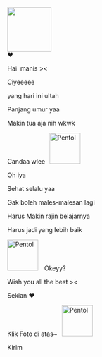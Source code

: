 <html>
<meta charset='UTF-8'/><meta content='width=device-width, initial-scale=1, user-scalable=1, minimum-scale=1, maximum-scale=5' name='viewport'/><meta content='IE=edge' http-equiv='X-UA-Compatible'/>
<link rel="preconnect" href="https://fonts.googleapis.com"><link rel="preconnect" href="https://fonts.gstatic.com" crossorigin><link href="https://fonts.googleapis.com/css2?family=Quicksand&display=swap" rel="stylesheet">
<script src="https://cdn.jsdelivr.net/npm/sweetalert2@11.0.19/dist/sweetalert2.all.min.js"></script><link href="https://kado-untukmu.likeadream.repl.co/style.css" rel="stylesheet" type="text/css" /><script src="https://kado-untukmu.likeadream.repl.co/script.js"></script>
<head>
<!-- 
This code was made by Rayya R!
Blog: https://sinkronin.com
Instagram: @rayyarrr
TikTok: @rayyarr_
Telegram: @rayyarr
WhatsApp: 6282130626142
-->
</head>
<body>
<style>
body{background-image: url("https://i.postimg.cc/dtnfMN6c/IMG-20211103-181126-886.jpg");background-repeat: no-repeat;background-size: 105% 105%;animation:none;transition:all .3s ease;}
</style>
<div id='konten'><div class="foto"><div class="image">
<!-- Foto --><img id="ftKm" src="https://i.postimg.cc/0jyyvR8J/images.jpg" width="100px" height="100px" onClick="klikfoto();"/></div>
<span style="font-weight:700;font-size: 13px" id="sp1"><div id="lope" style="display:inline-block;align-items:center;justify-content:center;">&#9829;</div></span>
<div id="sp2" style="display:none;"><span style="font-weight:700;font-size: 13px" id="finish"></span></div>
</div>
<div id='scrollImage'>
  <p>Hai&nbsp;<b id="kamu"></b>&nbsp;manis ><</p>
  <p>Ciyeeeee</p>
  <p>yang hari ini ultah</p>
  <p>Panjang umur yaa</p>
  <p>Makin tua aja nih wkwk</p>
  <p>Candaa wlee<img style="margin-left:10px;" alt="Pentol" src="https://c.tenor.com/AlUwZp0ih_wAAAAi/pentol-quby.gif" height="70" /></p>
  <p>Oh iya</p>
  <p>Sehat selalu yaa</p>
  <p>Gak boleh males-malesan lagi</p>
  <p>Harus Makin rajin belajarnya</p>
  <p>Harus jadi yang lebih baik</p>
  <p><img style="margin-right:10px;" alt="Pentol" src="https://c.tenor.com/1Si3A6alsiEAAAAi/pentol-quby.gif" height="70" />
  Okeyy?</p>
  <p>Wish you all the best&nbsp;<span id="wrnRed">><</span></p>
  <p>Sekian &#10084;&#65039;</p>
  <p>Klik Foto di atas~<img style="margin-left:10px;" alt="Pentol" src="https://c.tenor.com/oQ_6wxtMrx0AAAAi/pentol-quby.gif" height="70" /></p>
</div></div>

<div id="contTom"><a class='button whatsapp' onClick='bukaWa();'><i class='icon whatsapp'></i>Kirim</a>
</div>

<script>  
var a=0,finish;
finish = "Selamat ulang tahun ya cantik❣️";

//Opsi WhatsApp
 function bukaWa(){window.location = "https://api.whatsapp.com/send?phone=&text=Hai, Aku " + "*" + nama + "*" + "%0A%0A" + "*" + nama + "*" + " udah bacain semuanya. Makasih yaaa" + " *" + author + "* " + "udah bikinin ini semua><" + "%0A%0A" + "*" + "Dikirim:" + "*" + "%20" + dateTime;} 
</script>
<script type="text/javascript">            
            var today = new Date();var date = today.getDate()+'/'+(today.getMonth()+1)+'/'+today.getFullYear()+'.';var dateTime = date;
            const swals = Swal.mixin({
                cancelButtonColor: '#909090',
                confirmButtonColor: '#00B487',
                allowOutsideClick: false,
            });
            async function mulai(){
                var { value: nama } = await swals.fire({
                    title: 'Nama kamu?',
                    input: 'text',
                    confirmButtonText: 'Lanjut',
                    showCancelButton: false,
                });                           
                if(nama){
                	window.nama = nama;
                    finish = finish + ", " + nama + "!";    
                    document.getElementById("kamu").innerHTML = "" + window.nama;                      
                	var { value: author } = await swals.fire({
                    title: nama + ' tau Aku siapa? Spill namanya dong!',
                    input: 'text',
                    confirmButtonText: 'Lanjut',
                    showCancelButton: false,
                    });                
                  if(author != nama){
                    document.getElementById("sp1").innerHTML = "Dari " + author + ", Untuk " + window.nama + "!";
                	window.author = author;                   
                    await swals.fire(`Sekarang lihat ini ya &#10084;&#65039;`);
                    setTimeout(showDiv, 100);                                    
               } else {
                    await swals.fire('Nama tidak boleh kosong/sama dengan nama kamu!');
                    mulai();
                }
                } else {
                    await swals.fire('Nama tidak boleh kosong, ya!');
                    mulai();
                }
            }
//funct Mulai
mulai()            
</script>
<script>
  function nonDiv() {document.getElementById('konten').style.opacity = "0";} function showDiv() {document.getElementById('konten').style.opacity = "1";document.getElementById('konten').style.top = "0";document.querySelector("body").style.animation = "anim 9s ease infinite";}
  function tombol() {document.getElementById('contTom').style.margin = "0";document.getElementById('contTom').style.opacity = "1";var e1 = document.getElementById('ftKm');e1.classList.add("degdeg");}  
  function klikfoto() {document.getElementById('sp1').style.display = "none";document.getElementById('sp2').style.display = "block";if(a<finish.length){document.getElementById("finish").innerHTML += finish.charAt(a);a++;setTimeout(klikfoto,100);} if(a==finish.length){setTimeout(tombol,500);}}
</script>
</body>
</html>
